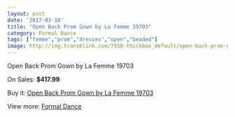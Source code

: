 ```yaml
---
layout: post
date: '2017-03-18'
title: "Open Back Prom Gown by La Femme 19703"
category: Formal Dance
tags: ["femme","prom","dresses","open","beaded"]
image: http://img.transblink.com/7558-thickbox_default/open-back-prom-gown-by-la-femme-19703.jpg
---
```

Open Back Prom Gown by La Femme 19703

On Sales: **$417.99**
<a href="https://www.transblink.com/en/formal-dance/2447-open-back-prom-gown-by-la-femme-19703.html"><amp-img layout="responsive" width="600" height="600" src="//img.transblink.com/7558-thickbox_default/open-back-prom-gown-by-la-femme-19703.jpg" alt="Open Back Prom Gown by La Femme 19703 0" /></a>
<a href="https://www.transblink.com/en/formal-dance/2447-open-back-prom-gown-by-la-femme-19703.html"><amp-img layout="responsive" width="600" height="600" src="//img.transblink.com/7562-thickbox_default/open-back-prom-gown-by-la-femme-19703.jpg" alt="Open Back Prom Gown by La Femme 19703 1" /></a>
<a href="https://www.transblink.com/en/formal-dance/2447-open-back-prom-gown-by-la-femme-19703.html"><amp-img layout="responsive" width="600" height="600" src="//img.transblink.com/7561-thickbox_default/open-back-prom-gown-by-la-femme-19703.jpg" alt="Open Back Prom Gown by La Femme 19703 2" /></a>
<a href="https://www.transblink.com/en/formal-dance/2447-open-back-prom-gown-by-la-femme-19703.html"><amp-img layout="responsive" width="600" height="600" src="//img.transblink.com/7560-thickbox_default/open-back-prom-gown-by-la-femme-19703.jpg" alt="Open Back Prom Gown by La Femme 19703 3" /></a>
<a href="https://www.transblink.com/en/formal-dance/2447-open-back-prom-gown-by-la-femme-19703.html"><amp-img layout="responsive" width="600" height="600" src="//img.transblink.com/7559-thickbox_default/open-back-prom-gown-by-la-femme-19703.jpg" alt="Open Back Prom Gown by La Femme 19703 4" /></a>

Buy it: [Open Back Prom Gown by La Femme 19703](https://www.transblink.com/en/formal-dance/2447-open-back-prom-gown-by-la-femme-19703.html "Open Back Prom Gown by La Femme 19703")

View more: [Formal Dance](https://www.transblink.com/en/6-formal-dance "Formal Dance")